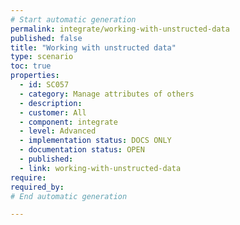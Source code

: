 ```yaml
---
# Start automatic generation
permalink: integrate/working-with-unstructed-data
published: false
title: "Working with unstructed data"
type: scenario
toc: true
properties:
  - id: SC057
  - category: Manage attributes of others
  - description:
  - customer: All
  - component: integrate
  - level: Advanced
  - implementation status: DOCS ONLY
  - documentation status: OPEN
  - published:
  - link: working-with-unstructed-data
require:
required_by:
# End automatic generation

---
```

